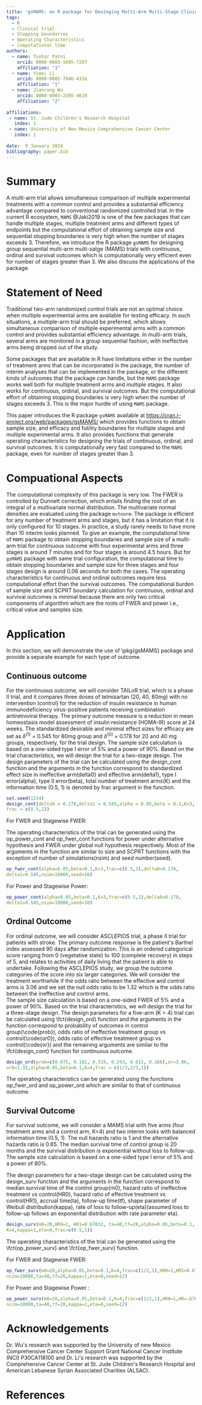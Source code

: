 ```yaml
---
title: 'gsMAMS: an R package for Desinging Multi-Arm Multi-Stage Clinical Trials'
tags:
  - R
  - Clinical trial
  - Stopping boundaries 
  - Operating Characteristics 
  - Computational time
authors:
  - name: Tushar Patni
    orcid: 0000-0003-1605-7207
    affiliation: "1"
  - name: Yimei Li
    orcid: 0000-0002-7046-4316
    affiliation: "1"
  - name: Jianrong Wu
    orcid: 0000-0003-2395-4619
    affiliation: "2"
    
affiliations:
 - name: St. Jude Children's Research Hospital
   index: 1
 - name: University of New Mexico Comprehensive Cancer Center
   index: 2
   
date:  9 January 2024
bibliography: paper.bib
---
```


# Summary
A multi-arm trial allows simultaneous comparison of multiple experimental treatments with a common control and provides a substantial efficiency advantage compared to conventional randomized controlled trial. In the current R ecosystem, `MAMS` @Jaki2019 is one of the few packages that can handle multiple stages, multiple treatment arms and different types of endpoints but the computational effort of obtaining sample size and sequential stopping boundaries is very high when the number of stages exceeds 3. Therefore, we introduce the R package `gsMAMS` for designing group sequential multi-arm multi-satge (MAMS) trials with continuous, ordinal and survival outcomes which is computationally very efficient even for number of stages greater than 3. We also discuss the applications of the package.          




# Statement of Need
Traditional two-arm randomized control trials are not an optimal choice when multiple experimental arms are available for testing efficacy. In such situations, a multiple-arm trial should be preferred, which allows simultaneous comparison of multiple experimental arms with a common control and provides substantial efficiency advantage. In multi-arm trials, several arms are monitored in a group sequential fashion, with ineffective arms being dropped out of the study. 

Some packages that are available in R have limitations either in the number of treatment arms that can be incorporated in the package, the number of interim analyses that can be implemented in the package, or the different kinds of outcomes that the package can handle, but the `MAMS` package works well both for multiple treatment arms and multiple stages. It also works for continuous, ordinal, and survival outcomes. But the computational effort of obtaining stopping boundaries is very high when the number of stages exceeds 3. This is the major hurdle of using `MAMS` package.

This paper introduces the R package `gsMAMS` available at https://cran.r-project.org/web/packages/gsMAMS/ which provides functions to obtain sample size, and efficacy and futility boundaries for multiple stages and multiple experimental arms. It also provides functions that generate operating characteristics for designing the trials of continuous, ordinal, and survival outcomes. It is computationally very fast compared to the `MAMS` package, even for number of stages greater than 3.

# Compuational Aspects
The computational complexity of this package is very low. The FWER is controlled by Dunnett correction, which entails finding the root of an integral of a multivariate normal distribution. The multivariate normal densities are evaluated using the package `mvtnorm`. The package is efficient for any number of treatment arms and stages, but it has a limitation that it is only configured for 10 stages. In practice, a study rarely needs to have more than 10 interim looks planned. To give an example, the computational time of `MAMS` package to obtain stopping boundaries and sample size of a multi-arm trial for continuous outcome with four experimental arms and three stages is around 7 minutes and for four stages is around 4.5 hours. But for `gsMAMS` package with same trial configuration, the computational time to obtain stopping boundaries and sample size for three stages and four stages design is around 0.06 seconds for both the cases.
The operating characteristics for continuous and ordinal outcomes require less computational effort than the survival outcomes. The computational burden of sample size and SCPRT boundary calculation for continuous, ordinal and survival outcomes is minimal because there are only two critical components of algorithm which are the roots of FWER and power i.e., critical value and samples size.    
 
# Application
In this section, we will demonstrate the use of \pkg{gsMAMS} package and provide a separate example for each type of outcome.

## Continuous outcome
For the continuous outcome, we will consider TAILoR trial, which is a phase II trial, and it compares three doses of telmisartan (20, 40, 80mg) with no intervention (control) for the reduction of insulin resistance in human immunodeficiency virus-positive patients receiving combination antiretroviral therapy. The primary outcome measure is a reduction in mean homeostasis model assessment of insulin resistance (HOMA-IR) score at 24 weeks. The standardized desirable and minimal effect sizes for efficacy are set as $\delta^{(1)}$ = 0.545 for 80mg group and $\delta^{(0)}$ = 0.178 for 20 and 40 mg groups, respectively, for the trial design. 
The sample size calculation is based on a one-sided type I error of 5\% and a power of 90\%. Based on the trial characteristics, we will design the trial for a two-stage design.
The design parameters of the trial can be calculated using the design_cont function and the arguments in the function correspond to standardized effect size in ineffective arm(delta0} and effective arm(delta1), type I error(alpha), type II error(beta), total number of treatment arms(K) and the information time (0.5, 1) is denoted by frac argument in the function.

```R
set.seed(1234)
design_cont(delta0 = 0.178,delta1 = 0.545,alpha = 0.05,beta = 0.1,K=3,
frac = c(0.5,1))
```
For FWER and Stagewise FWER:

The operating characteristics of the trial can be generated using the op_power_cont and op_fwer_cont functions for power under alternative hypothesis and FWER under global null hypothesis respectively. Most of the arguments in the function are similar to size and SCPRT functions with the exception of number of simulations(nsim) and seed number(seed).

```R
op_fwer_cont(alpha=0.05,beta=0.1,K=3,frac=c(0.5,1),delta0=0.178,
delta1=0.545,nsim=10000,seed=10)
``` 

For Power and Stagewise Power:
```R
op_power_cont(alpha=0.05,beta=0.1,K=3,frac=c(0.5,1),delta0=0.178,
delta1=0.545,nsim=10000,seed=10)
```

## Ordinal Outcome
For ordinal outcome, we will consider ASCLEPIOS trial, a phase II trial for patients with stroke. The primary outcome response is the patient's Barthel index assessed 90 days after randomization. This is an ordered categorical score ranging from 0 (vegetative state) to 100 (complete recovery) in steps of 5, and relates to activities of daily living that the patient is able to undertake. Following the ASCLEPIOS study, we group the outcome categories of the score into six larger categories. We will consider the treatment worthwhile if the odds ratio between the effective and control arms is 3.06 and we set the null odds ratio to be 1.32 which is the odds ratio between the ineffective and control arms.   
The sample size calculation is based on a one-sided FWER of 5\% and a power of 90\%. Based on the trial characteristics, we will design the trial for a three-stage design. The design parameters for a five-arm (K = 4) trial can be calculated using \fct{design\_ord} function and the arguments in the function correspond to probability of outcomes in control group(\code{prob}), odds ratio of ineffective treatment group vs control(\code{or0}), odds ratio of effective treatment group vs control(\code{or}) and the remaining arguments are similar to the \fct{design\_cont} function for continuous outcome.

```R
design_ord(prob=c(0.075, 0.182, 0.319, 0.243, 0.015, 0.166),or=3.06,
or0=1.32,alpha=0.05,beta=0.1,K=4,frac = c(1/3,2/3,1))
```
The operating characteristics can be generated using the functions op_fwer_ord and op_power_ord which are similar to that of continuous outcome.

## Survival Outcome
For survival outcome, we will consider a MAMS trial with five arms (four treatment arms and a control arm, K=4) and two interim looks with balanced information time (0.5, 1). The null hazards ratio is 1 and the alternative hazards ratio is 0.65. The median survival time of control group is 20 months and the survival distribution is exponential without loss to follow-up. The sample size calculation is based on a one-sided type I error of 5\% and a power of 90\%. 

The design parameters for a two-stage design can be calculated using the design_surv function and the arguments in the function correspond to median survival time of the control group(m0), hazard ratio of ineffective treatment vs control(HR0), hazard ratio of effective treatment vs control(HR1), accrual time(ta), follow-up time(tf), shape parameter of Weibull distribution(kappa), rate of loss to follow-up(eta)(assumed loss to follow-up follows an exponential distribution with rate parameter eta). 

```R
design_surv(m0=20,HR0=1, HR1=0.67032, ta=40,tf=20,alpha=0.05,beta=0.1,
K=4,kappa=1,eta=0,frac=c(0.5,1))
```

The operating characteristics of the trial can be generated using the \fct{op\_power\_surv} and \fct{op\_fwer\_surv} function.

For FWER and Stagewise FWER:
```R
op_fwer_surv(m0=20,alpha=0.05,beta=0.1,K=4,frac=c(1/2,1),HR0=1,HR1=0.6703,
nsim=10000,ta=40,tf=20,kappa=1,eta=0,seed=12)
```
For Power and Stagewise Power :
```R
op_power_surv(m0=20,alpha=0.05,beta=0.1,K=4,frac=c(1/2,1),HR0=1,HR=.6703,
nsim=10000,ta=40,tf=20,kappa=1,eta=0,seed=12)             
```
 
# Acknowledgements
Dr. Wu's research was supported by the University of new Mexico Comprehensive Cancer Center Support Grant National Cancer Institute (NCI) P30CA118100 and 
Dr. Li's research was supported by the Comprehensive Cancer Center at St. Jude Children's Research Hospital and American Lebanese Syrian Associated Charities (ALSAC).

# References
